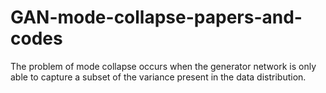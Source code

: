 # GAN-mode-collapse-papers-and-codes
The problem of mode collapse occurs when the generator network is only able to capture a subset of the variance present in the data distribution. 
